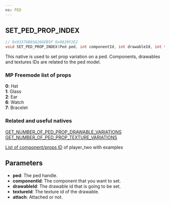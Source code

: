 ```yaml
---
ns: PED
---
```

## SET_PED_PROP_INDEX

```c
// 0x93376B65A266EB5F 0x0829F2E2
void SET_PED_PROP_INDEX(Ped ped, int componentId, int drawableId, int textureId, BOOL attach);
```

This native is used to set prop variation on a ped. Components, drawables and textures IDs are related to the ped model. 

### MP Freemode list of props
**0**: Hat  
**1**: Glass  
**2**: Ear  
**6**: Watch  
**7**: Bracelet  

### Related and useful natives
[GET_NUMBER_OF_PED_PROP_DRAWABLE_VARIATIONS](#_0x5FAF9754E789FB47)  
[GET_NUMBER_OF_PED_PROP_TEXTURE_VARIATIONS](#_0xA6E7F1CEB523E171)  

[List of component/props ID](https://gtaxscripting.blogspot.com/2016/04/gta-v-peds-component-and-props.html) of player_two with examples

## Parameters
* **ped**: The ped handle.
* **componentId**: The component that you want to set.
* **drawableId**: The drawable id that is going to be set.
* **textureId**: The texture id of the drawable.
* **attach**: Attached or not. 
